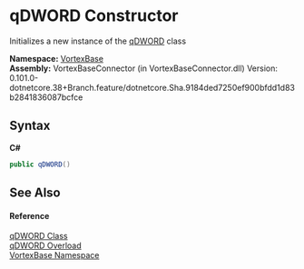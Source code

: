# qDWORD Constructor 
 

Initializes a new instance of the <a href="T_VortexBase_qDWORD.md">qDWORD</a> class

**Namespace:**&nbsp;<a href="N_VortexBase.md">VortexBase</a><br />**Assembly:**&nbsp;VortexBaseConnector (in VortexBaseConnector.dll) Version: 0.101.0-dotnetcore.38+Branch.feature/dotnetcore.Sha.9184ded7250ef900bfdd1d83b2841836087bcfce

## Syntax

**C#**<br />
``` C#
public qDWORD()
```


## See Also


#### Reference
<a href="T_VortexBase_qDWORD.md">qDWORD Class</a><br /><a href="Overload_VortexBase_qDWORD__ctor.md">qDWORD Overload</a><br /><a href="N_VortexBase.md">VortexBase Namespace</a><br />